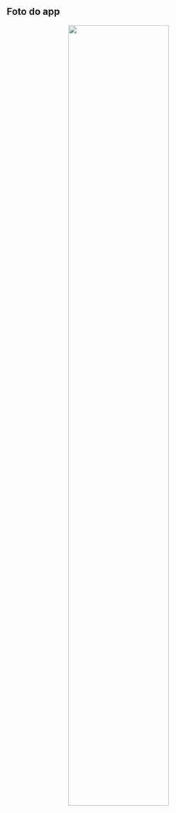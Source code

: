 ## Foto do app

<div align="center">
  <img src="https://user-images.githubusercontent.com/49173189/134829015-d4fa7921-c4d0-4019-8bb5-9ce55fc7a2de.png" width="67%" /> 
</div>
